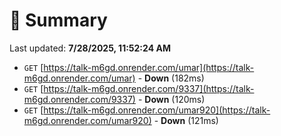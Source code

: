 # 📖 Summary
Last updated: **7/28/2025, 11:52:24 AM**

- `GET` [https://talk-m6gd.onrender.com/umar](https://talk-m6gd.onrender.com/umar) - **Down** (182ms)
- `GET` [https://talk-m6gd.onrender.com/9337](https://talk-m6gd.onrender.com/9337) - **Down** (120ms)
- `GET` [https://talk-m6gd.onrender.com/umar920](https://talk-m6gd.onrender.com/umar920) - **Down** (121ms)
